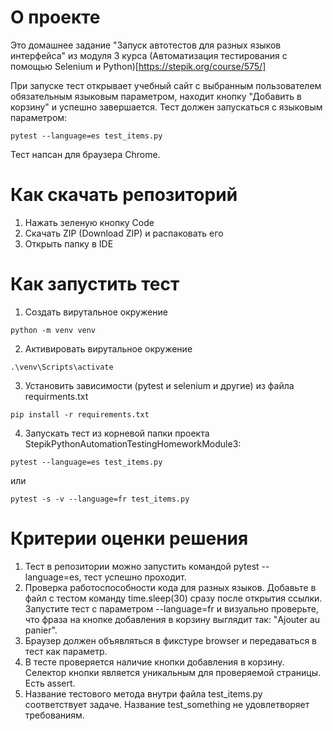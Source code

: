 # О проекте
Это домашнее задание "Запуск автотестов для разных языков интерфейса" из модуля 3 курса (Автоматизация тестирования с помощью Selenium и Python)[https://stepik.org/course/575/]

При запуске тест открывает учебный сайт с выбранным пользователем обязательным языковым параметром, находит кнопку "Добавить в корзину" и успешно завершается.
Тест должен запускаться с языковым параметром:
```
pytest --language=es test_items.py
```

Тест напсан для браузера Chrome.

# Как скачать репозиторий
1. Нажать зеленую кнопку Code
2. Скачать ZIP (Download ZIP) и распаковать его
3. Открыть папку в IDE

# Как запустить тест
1. Создать вирутальное окружение
```
python -m venv venv
```
2. Активировать вирутальное окружение
```
.\venv\Scripts\activate
```
3. Установить зависимости (pytest и selenium и другие) из файла requirments.txt
```
pip install -r requirements.txt
``` 
4. Запускать тест из корневой папки проекта StepikPythonAutomationTestingHomeworkModule3:
```
pytest --language=es test_items.py
```
или
```
pytest -s -v --language=fr test_items.py
```

# Критерии оценки решения
1. Тест в репозитории можно запустить командой pytest --language=es, тест успешно проходит.
2. Проверка работоспособности кода для разных языков. Добавьте в файл с тестом команду time.sleep(30) сразу после открытия ссылки. Запустите тест с параметром --language=fr и визуально проверьте, что фраза на кнопке добавления в корзину выглядит так: "Ajouter au panier".
3. Браузер должен объявляться в фикстуре browser и передаваться в тест как параметр.
4. В тесте проверяется наличие кнопки добавления в корзину. Селектор кнопки является уникальным для проверяемой страницы. Есть assert.
5. Название тестового метода внутри файла test_items.py соответствует задаче. Название test_something не удовлетворяет требованиям.
